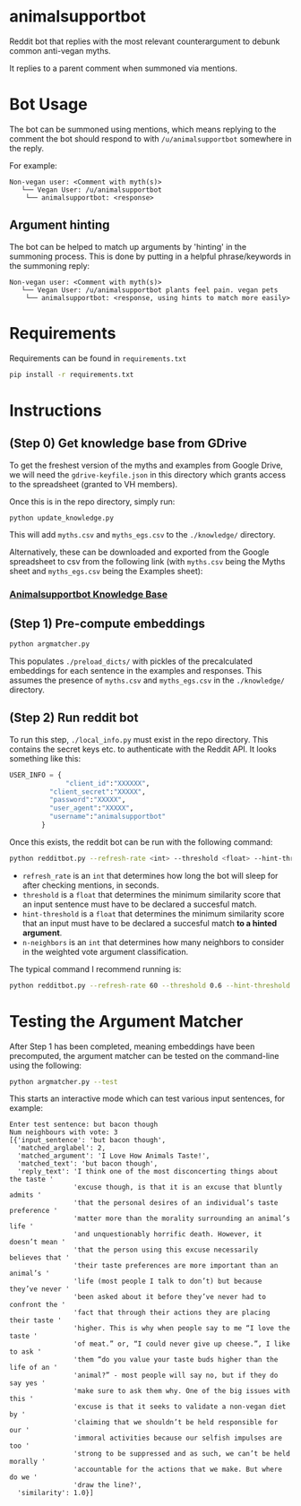 # animalsupportbot

Reddit bot that replies with the most relevant counterargument to debunk common anti-vegan myths.

It replies to a parent comment when summoned via mentions.

# Bot Usage

The bot can be summoned using mentions, which means replying to the comment the bot should respond to with `/u/animalsupportbot` somewhere in the reply.

For example:

```
Non-vegan user: <Comment with myth(s)>
   └── Vegan User: /u/animalsupportbot
	└── animalsupportbot: <response>
```

## Argument hinting

The bot can be helped to match up arguments by 'hinting' in the summoning process. This is done by putting in a helpful phrase/keywords in the summoning reply:

```
Non-vegan user: <Comment with myth(s)>
   └── Vegan User: /u/animalsupportbot plants feel pain. vegan pets
	└── animalsupportbot: <response, using hints to match more easily>
```

# Requirements

Requirements can be found in `requirements.txt`

```sh
pip install -r requirements.txt
```

# Instructions

## (Step 0) Get knowledge base from GDrive 

To get the freshest version of the myths and examples from Google Drive, we will need the `gdrive-keyfile.json` in this directory which grants access to the spreadsheet (granted to VH members).

Once this is in the repo directory, simply run:

```sh
python update_knowledge.py
```

This will add `myths.csv` and `myths_egs.csv` to the `./knowledge/` directory.

Alternatively, these can be downloaded and exported from the Google spreadsheet to csv from the following link (with `myths.csv` being the Myths sheet and `myths_egs.csv` being the Examples sheet):

### [Animalsupportbot Knowledge Base](https://docs.google.com/spreadsheets/d/1epSnuOAhkv97UDs3NPAUtYMBNUzRo783GizPrADY4T8/edit?usp=sharing)

## (Step 1) Pre-compute embeddings

```sh
python argmatcher.py
```

This populates `./preload_dicts/` with pickles of the precalculated embeddings for each sentence in the examples and responses. This assumes the presence of `myths.csv` and `myths_egs.csv` in the `./knowledge/` directory.

## (Step 2) Run reddit bot

To run this step, `./local_info.py` must exist in the repo directory. This contains the secret keys etc. to authenticate with the Reddit API. It looks something like this:

```py
USER_INFO = {
              "client_id":"XXXXXX",
	      "client_secret":"XXXXX",
	      "password":"XXXXX",
	      "user_agent":"XXXXX",
	      "username":"animalsupportbot"
	    }								               
```

Once this exists, the reddit bot can be run with the following command:

```sh
python redditbot.py --refresh-rate <int> --threshold <float> --hint-threshold <float> --n-neighbors <int>
```

- `refresh_rate` is an `int` that determines how long the bot will sleep for after checking mentions, in seconds.
- `threshold` is a `float` that determines the minimum similarity score that an input sentence must have to be declared a succesful match.
- `hint-threshold` is a `float` that determines the minimum similarity score that an input must have to be declared a succesful match **to a hinted argument**.
- `n-neighbors` is an `int` that determines how many neighbors to consider in the weighted vote argument classification.

The typical command I recommend running is:
```sh
python redditbot.py --refresh-rate 60 --threshold 0.6 --hint-threshold 0.4 --n-neighbors 3
```

# Testing the Argument Matcher

After Step 1 has been completed, meaning embeddings have been precomputed, the argument matcher can be tested on the command-line using the following:

```sh
python argmatcher.py --test
```

This starts an interactive mode which can test various input sentences, for example:

```
Enter test sentence: but bacon though
Num neighbours with vote: 3
[{'input_sentence': 'but bacon though',
  'matched_arglabel': 2,
  'matched_argument': 'I Love How Animals Taste!',
  'matched_text': 'but bacon though',
  'reply_text': 'I think one of the most disconcerting things about the taste '
                'excuse though, is that it is an excuse that bluntly admits '
                'that the personal desires of an individual’s taste preference '
                'matter more than the morality surrounding an animal’s life '
                'and unquestionably horrific death. However, it doesn’t mean '
                'that the person using this excuse necessarily believes that '
                'their taste preferences are more important than an animal’s '
                'life (most people I talk to don’t) but because they’ve never '
                'been asked about it before they’ve never had to confront the '
                'fact that through their actions they are placing their taste '
                'higher. This is why when people say to me “I love the taste '
                'of meat.” or, “I could never give up cheese.”, I like to ask '
                'them “do you value your taste buds higher than the life of an '
                'animal?” - most people will say no, but if they do say yes '
                'make sure to ask them why. One of the big issues with this '
                'excuse is that it seeks to validate a non-vegan diet by '
                'claiming that we shouldn’t be held responsible for our '
                'immoral activities because our selfish impulses are too '
                'strong to be suppressed and as such, we can’t be held morally '
                'accountable for the actions that we make. But where do we '
                'draw the line?',
  'similarity': 1.0}]
```


